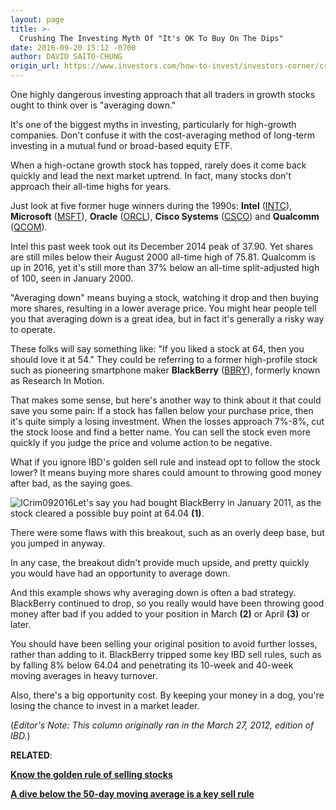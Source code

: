 ```yaml
---
layout: page
title: >-
  Crushing The Investing Myth Of "It's OK To Buy On The Dips"
date: 2016-09-20 15:12 -0700
author: DAVID SAITO-CHUNG
origin_url: https://www.investors.com/how-to-invest/investors-corner/crushing-the-investing-myth-of-its-ok-to-buy-on-the-dips/
---
```


One highly dangerous investing approach that all traders in growth stocks ought to think over is "averaging down."

It's one of the biggest myths in investing, particularly for high-growth companies. Don't confuse it with the cost-averaging method of long-term investing in a mutual fund or broad-based equity ETF.

When a high-octane growth stock has topped, rarely does it come back quickly and lead the next market uptrend. In fact, many stocks don't approach their all-time highs for years.

Just look at five former huge winners during the 1990s: **Intel** ([INTC](https://research.investors.com/quote.aspx?symbol=INTC)), **Microsoft** ([MSFT](https://research.investors.com/quote.aspx?symbol=MSFT)), **Oracle** ([ORCL](https://research.investors.com/quote.aspx?symbol=ORCL)), **Cisco Systems** ([CSCO](https://research.investors.com/quote.aspx?symbol=CSCO)) and **Qualcomm** ([QCOM](https://research.investors.com/quote.aspx?symbol=QCOM)).

Intel this past week took out its December 2014 peak of 37.90. Yet shares are still miles below their August 2000 all-time high of 75.81. Qualcomm is up in 2016, yet it's still more than 37% below an all-time split-adjusted high of 100, seen in January 2000.

"Averaging down" means buying a stock, watching it drop and then buying more shares, resulting in a lower average price. You might hear people tell you that averaging down is a great idea, but in fact it's generally a risky way to operate.

These folks will say something like: "If you liked a stock at 64, then you should love it at 54." They could be referring to a former high-profile stock such as pioneering smartphone maker **BlackBerry** ([BBRY](https://research.investors.com/quote.aspx?symbol=BBRY)), formerly known as Research In Motion.

That makes some sense, but here's another way to think about it that could save you some pain: If a stock has fallen below your purchase price, then it's quite simply a losing investment. When the losses approach 7%-8%, cut the stock loose and find a better name. You can sell the stock even more quickly if you judge the price and volume action to be negative.

What if you ignore IBD's golden sell rule and instead opt to follow the stock lower? It means buying more shares could amount to throwing good money after bad, as the saying goes.

![ICrim092016](https://www.investors.com/wp-content/uploads/2016/09/ICrim092016-1024x583.jpg)Let's say you had bought BlackBerry in January 2011, as the stock cleared a possible buy point at 64.04 **(1)**.

There were some flaws with this breakout, such as an overly deep base, but you jumped in anyway.

In any case, the breakout didn't provide much upside, and pretty quickly you would have had an opportunity to average down.

And this example shows why averaging down is often a bad strategy. BlackBerry continued to drop, so you really would have been throwing good money after bad if you added to your position in March **(2)** or April **(3)** or later.

You should have been selling your original position to avoid further losses, rather than adding to it. BlackBerry tripped some key IBD sell rules, such as by falling 8% below 64.04 and penetrating its 10-week and 40-week moving averages in heavy turnover.

Also, there's a big opportunity cost. By keeping your money in a dog, you're losing the chance to invest in a market leader.

(_Editor's Note: This column originally ran in the March 27, 2012, edition of IBD._)

**RELATED**:

**[Know the golden rule of selling stocks](https://www.investors.com/how-to-invest/investors-corner/how-to-keep-more-of-your-money-make-stock-losses-small/)**

**[A dive below the 50-day moving average is a key sell rule](https://www.investors.com/how-to-invest/investors-corner/what-to-do-if-stock-breaks-50-day-line/)**
